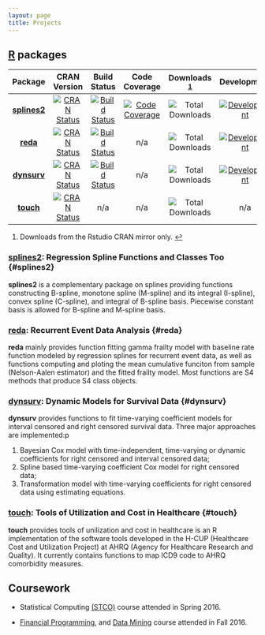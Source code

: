 ```yaml
---
layout: page
title: Projects
---
```



## [**R**][CRAN] packages

<table>
<thead>
<tr>
<th style="text-align: center">Package</th>
<th style="text-align: center">CRAN Version</th>
<th style="text-align: center">Build Status</th>
<th style="test-align: center">Code Coverage</th>
<th style="text-align: center">Downloads
    <sup id="fnref:1"><a href="#fn:1" class="footnote">1</a></sup></th>
<th style="text-align: center">Development</th>
<th style="text-align: center">Role</th>
</tr>
</thead>
<!-- <tfoot>
     <tr>
     <td colspan="7">
     <div class="footnotes">
     <ol>
     <li id="fn:1">
     <p><strong>Downloads</strong> are from the Rstudio CRAN mirror opnly.&nbsp;<a href="#fnref:1" class="reversefootnote">&#8617;</a></p>
     </li>
     </ol>
     </div>
     <strong>aut:</strong> author;
     <strong>cre:</strong> creator (or current maintainer);
     <strong>ctb:</strong> contributor.
     </td>
     </tr>
     </tfoot> -->
<tbody>
<tr>
<td style="text-align: center">
    <strong><a href="#splines2">splines2</a></strong>
</td>
<td style="text-align: center">
    <a href="https://CRAN.R-project.org/package=splines2">
        <img src="http://www.r-pkg.org/badges/version/splines2" alt="CRAN Status"/>
    </a>
</td>
<td style="text-align: center">
    <a href="https://travis-ci.org/wenjie2wang/splines2">
        <img src="https://travis-ci.org/wenjie2wang/splines2.svg?branch=master"
            alt="Build Status"/>
    </a>
</td>
<td style="text-align: center">
    <a href="https://codecov.io/gh/wenjie2wang/splines2">
        <img src="https://codecov.io/gh/wenjie2wang/splines2/branch/master/graph/badge.svg"
             alt="Code Coverage"/>
    </a>
</td>
<td style="text-align: center">
    <img src="http://cranlogs.r-pkg.org/badges/grand-total/splines2"
        alt="Total Downloads"/>
</td>
<td style="text-align: center">
    <a href="https://github.com/wenjie2wang/splines2">
        <img src="https://travis-ci.org/wenjie2wang/splines2.svg?branch=dev"
            alt="Development"/>
    </a>
</td>
<td style="text-align: center">
    <abbr title="one of the authors">aut</abbr>,
    <abbr title="creator or current maintainer">cre</abbr>
</td>
</tr>
<tr>
<td style="text-align: center">
    <strong><a href="#reda">reda</a></strong>
</td>
<td style="text-align: center">
    <a href="https://CRAN.R-project.org/package=reda">
        <img src="http://www.r-pkg.org/badges/version/reda" alt="CRAN Status"/>
    </a>
</td>
<td style="text-align: center">
    <a href="https://travis-ci.org/wenjie2wang/reda">
        <img src="https://travis-ci.org/wenjie2wang/reda.svg?branch=master"
            alt="Build Status"/>
    </a>
</td>
<!-- <td style="text-align: center">
     <a href="https://codecov.io/gh/wenjie2wang/reda">
     <img src="https://codecov.io/gh/wenjie2wang/reda/branch/master/graph/badge.svg"
     alt="Code Coverage"/>
     </a>
     </td> -->
<td style="text-align: center"> n/a </td>
<td style="text-align: center">
    <img src="http://cranlogs.r-pkg.org/badges/grand-total/reda"
        alt="Total Downloads"/>
</td>
<td style="text-align: center">
    <a href="https://github.com/wenjie2wang/reda">
        <img src="https://travis-ci.org/wenjie2wang/reda.svg?branch=dev"
            alt="Development"/>
    </a>
</td>
<td style="text-align: center">
    <abbr title="one of the authors">aut</abbr>,
    <abbr title="creator or current maintainer">cre</abbr>
</td>
</tr>
<tr>
<td style="text-align: center">
    <strong><a href="#dynsurv">dynsurv</a></strong>
</td>
<td style="text-align: center">
    <a href="https://CRAN.R-project.org/package=dynsurv">
        <img src="http://www.r-pkg.org/badges/version/dynsurv" alt="CRAN Status"/>
    </a>
</td>
<td style="text-align: center">
    <a href="https://travis-ci.org/wenjie2wang/dynsurv">
        <img src="https://travis-ci.org/wenjie2wang/dynsurv.svg?branch=master"
            alt="Build Status"/>
    </a>
</td>
<td style="text-align: center"> n/a </td>
<td style="text-align: center">
    <img src="http://cranlogs.r-pkg.org/badges/grand-total/dynsurv"
    alt="Total Downloads"/>
</td>
<td style="text-align: center">
    <a href="https://github.com/wenjie2wang/dynsurv">
        <img src="https://travis-ci.org/wenjie2wang/dynsurv.svg?branch=dev" alt="Development"/>
    </a>
</td>
<td style="text-align: center">
        <abbr title="one of the authors">aut</abbr>,
        <abbr title="creator or current maintainer">cre</abbr>
</td>
</tr>
<tr>
<td style="text-align: center">
    <strong><a href="#touch">touch</a></strong>
</td>
<td style="text-align: center">
    <a href="https://CRAN.R-project.org/package=touch">
        <img src="http://www.r-pkg.org/badges/version/touch" alt="CRAN Status"/>
    </a>
</td>
<td style="text-align: center"> n/a </td>
<td style="text-align: center"> n/a </td>
<td style="text-align: center">
    <img src="http://cranlogs.r-pkg.org/badges/grand-total/touch"
        alt="Total Downloads"/>
</td>
<td style="text-align: center"> n/a </td>
<td style="text-align: center">
    <abbr title="one of the contributors">ctb</abbr>
</td>
</tr>
</tbody>
</table>

<div class="footnotes">
    <ol>
        <li id="fn:1">
            <p>Downloads from the Rstudio CRAN mirror only.&nbsp;<a href="#fnref:1" class="reversefootnote">&#8617;</a></p>
        </li>
    </ol>
</div>


### [**splines2**][github-splines2]: Regression Spline Functions and Classes Too {#splines2}

**splines2** is a complementary package on splines providing functions
constructing B-spline, monotone spline (M-spline) and its integral (I-spline),
convex spline (C-spline), and integral of B-spline basis.  Piecewise constant
basis is allowed for B-spline and M-spline basis.


### [**reda**][github-reda]: Recurrent Event Data Analysis {#reda}

**reda** mainly provides function fitting gamma frailty model with baseline rate
function modeled by regression splines for recurrent event data, as well as
functions computing and ploting the mean cumulative funciton from sample
(Nelson-Aalen estimator) and the fitted frailty model.  Most functions are S4
methods that produce S4 class objects.


### [**dynsurv**][github-dynsurv]: Dynamic Models for Survival Data {#dynsurv}

**dynsurv** provides functions to fit time-varying coefficient models for
interval censored and right censored survival data. Three major approaches are
implemented:p

1. Bayesian Cox model with time-independent, time-varying or dynamic
   coefficients for right censored and interval censored data;
2. Spline based time-varying coefficient Cox model for right censored data;
3. Transformation model with time-varying coefficients for right censored data
   using estimating equations.


### [**touch**][github-touch]: Tools of Utilization and Cost in Healthcare {#touch}

**touch** provides tools of unilization and cost in healthcare is an R
implementation of the software tools developed in the H-CUP (Healthcare Cost and
Utilization Project) at AHRQ (Agency for Healthcare Research and Quality).  It
currently contains functions to map ICD9 code to AHRQ comorbidity measures.


## Coursework

+ Statistical Computing
  <a href="{{site.baseurl}}/stco">(STCO)</a>
  course attended in Spring 2016.

+ <a href="{{site.baseurl}}/math5800">Financial Programming</a>,
  and <a href="{{site.baseurl}}/math5800/project">Data Mining</a>
  course attended in Fall 2016.


[CRAN]: https://CRAN.R-project.org
[github-reda]: https://github.com/wenjie2wang/reda
[github-splines2]: https://github.com/wenjie2wang/splines2
[github-dynsurv]: https://github.com/wenjie2wang/dynsurv
[github-touch]: https://github.com/LiYanStat/touch

